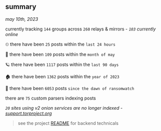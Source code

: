 
## summary
_may 10th, 2023_

currently tracking `144` groups across `260` relays & mirrors - _`103` currently online_

⏲ there have been `25` posts within the `last 24 hours`

🦈 there have been `109` posts within the `month of may`

🪐 there have been `1117` posts within the `last 90 days`

🏚 there have been `1362` posts within the `year of 2023`

🦕 there have been `6053` posts `since the dawn of ransomwatch`

there are `75` custom parsers indexing posts

_`20` sites using v2 onion services are no longer indexed - [support.torproject.org](https://support.torproject.org/onionservices/v2-deprecation/)_

> see the project [README](https://github.com/joshhighet/ransomwatch#ransomwatch--) for backend technicals
